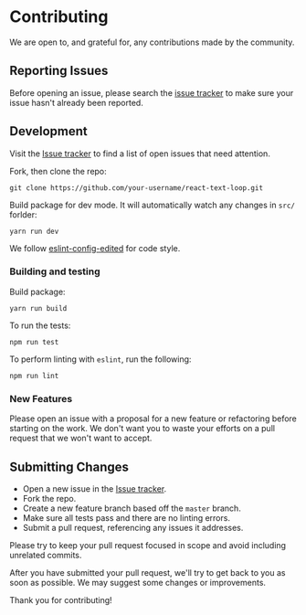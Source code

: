 # Contributing

We are open to, and grateful for, any contributions made by the community.

## Reporting Issues

Before opening an issue, please search the [issue tracker](https://github.com/EDITD/react-text-loop/issues) to make sure your issue hasn't already been reported.

## Development

Visit the [Issue tracker](https://github.com/EDITD/react-text-loop/issues) to find a list of open issues that need attention.

Fork, then clone the repo:
```
git clone https://github.com/your-username/react-text-loop.git
```

Build package for dev mode. It will automatically watch any changes in `src/` forlder:
```
yarn run dev
```

We follow [eslint-config-edited](https://www.npmjs.com/package/eslint-config-edited) for code style.

### Building and testing

Build package:
```
yarn run build
```

To run the tests:
```
npm run test
```

To perform linting with `eslint`, run the following:
```
npm run lint
```

### New Features

Please open an issue with a proposal for a new feature or refactoring before starting on the work. We don't want you to waste your efforts on a pull request that we won't want to accept.

## Submitting Changes

* Open a new issue in the [Issue tracker](https://github.com/EDITD/react-text-loop/issues).
* Fork the repo.
* Create a new feature branch based off the `master` branch.
* Make sure all tests pass and there are no linting errors.
* Submit a pull request, referencing any issues it addresses.

Please try to keep your pull request focused in scope and avoid including unrelated commits.

After you have submitted your pull request, we'll try to get back to you as soon as possible. We may suggest some changes or improvements.

Thank you for contributing!